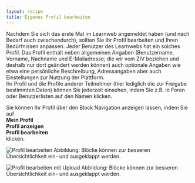 ```yaml
---
layout: recipe
title: Eigenes Profil bearbeiten
---
```

Nachdem Sie sich das erste Mal im Learnweb angemeldet haben (und nach Bedarf auch zwischendurch), sollten Sie Ihr Profil bearbeiten und Ihren Bedürfnissen anpassen. 
Jeder Benutzer des Learnwebs hat ein solches Profil. Das Profil enthält neben allgemeinen Angaben (Benutzername, Vorname, Nachname und E-Mailadresse; die wir vom ZIV beziehen und deshalb nur dort geändert werden können) auch optionale Angaben wie etwa eine persönliche Beschreibung, Adressangaben aber auch Einstellungen zur Nutzung der Plattform.<br />
Ihr Profil und die Profile anderer Teilnehmer (hier lediglich die zur Freigabe bestimmten Daten) können Sie jederzeit einsehen, indem Sie z.B. in Foren oder Benutzerlisten auf den Namen klicken. 



Sie können Ihr Profil über den Block Navigation anzeigen lassen, indem Sie auf <br />
**Mein Profil**<br />
**Profil anzeigen**<br />
**Profil bearbeiten**<br />
klicken.



![Profil bearbeiten]({{site.url}}/images/screenshots/profil_bearbeiten_1.png)
Abbildung: Blöcke können zur besseren Übersichtlichkeit ein- und ausgeklappt werden.

![Profil bearbeiten mit Upload]({{site.url}}/images/screenshots/profil_bearbeiten_2.png)
Abbildung: Blöcke können zur besseren Übersichtlichkeit ein- und ausgeklappt werden.

